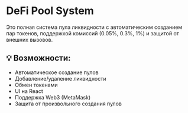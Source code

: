 # DeFi Pool System

Это полная система пула ликвидности с автоматическим созданием пар токенов, поддержкой комиссий (0.05%, 0.3%, 1%) и защитой от внешних вызовов.

## 💡 Возможности:
- Автоматическое создание пулов
- Добавление/удаление ликвидности
- Обмен токенами
- UI на React
- Поддержка Web3 (MetaMask)
- Защита от произвольного создания пулов
